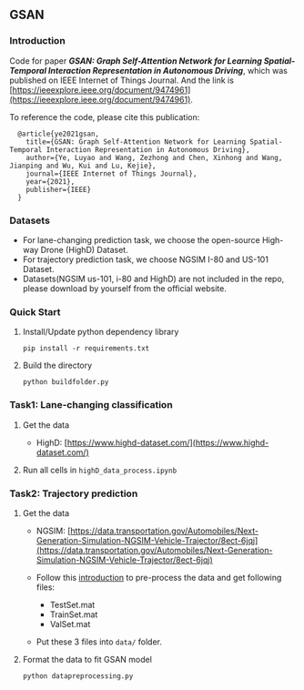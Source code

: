 ## GSAN

### Introduction

Code for paper _**GSAN: Graph Self-Attention Network for Learning Spatial-Temporal Interaction Representation in Autonomous Driving**_, which was published on IEEE Internet of Things Journal. And the link is [https://ieeexplore.ieee.org/document/9474961](https://ieeexplore.ieee.org/document/9474961).

To reference the code, please cite this publication:

  ```
    @article{ye2021gsan,
      title={GSAN: Graph Self-Attention Network for Learning Spatial-Temporal Interaction Representation in Autonomous Driving},
      author={Ye, Luyao and Wang, Zezhong and Chen, Xinhong and Wang, Jianping and Wu, Kui and Lu, Kejie},
      journal={IEEE Internet of Things Journal},
      year={2021},
      publisher={IEEE}
    }
  ```

### Datasets
- For lane-changing prediction task, we choose the open-source High-way Drone (HighD) Dataset.
- For trajectory prediction task, we choose NGSIM I-80 and US-101 Dataset.
- Datasets(NGSIM us-101, i-80 and HighD) are not included in the repo, please download by yourself from the official website.


### Quick Start

1. Install/Update python dependency library

    ```
    pip install -r requirements.txt
    ```

2. Build the directory

    ```
    python buildfolder.py
    ```

### Task1: Lane-changing classification
1. Get the data
    - HighD: [https://www.highd-dataset.com/](https://www.highd-dataset.com/)

2. Run all cells in `highD_data_process.ipynb`

### Task2: Trajectory prediction  

1. Get the data

    - NGSIM: [https://data.transportation.gov/Automobiles/Next-Generation-Simulation-NGSIM-Vehicle-Trajector/8ect-6jqj](https://data.transportation.gov/Automobiles/Next-Generation-Simulation-NGSIM-Vehicle-Trajector/8ect-6jqj)

    - Follow this [introduction](https://github.com/nachiket92/conv-social-pooling) to pre-process the data and get following files:
        - TestSet.mat
        - TrainSet.mat
        - ValSet.mat

    - Put these 3 files into `data/` folder.

2. Format the data to fit GSAN model

    ```
    python datapreprocessing.py
    ```
